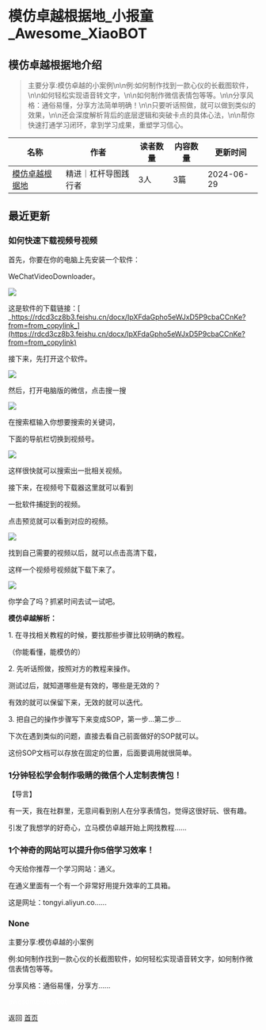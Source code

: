 # 模仿卓越根据地_小报童_Awesome_XiaoBOT

## 模仿卓越根据地介绍
> 主要分享:模仿卓越的小案例\n\n例:如何制作找到一款心仪的长截图软件，\n\n如何轻松实现语音转文字，\n\n如何制作微信表情包等等。\n\n分享风格：通俗易懂，分享方法简单明确！\n\n只要听话照做，就可以做到类似的效果，\n\n还会深度解析背后的底层逻辑和突破卡点的具体心法，\n\n帮你快速打通学习闭环，拿到学习成果，重塑学习信心。  
  


|名称|作者|读者数量|内容数量|更新时间|
|---|---|---|---|---|
|[模仿卓越根据地](https://xiaobot.net/p/MFZY?refer=9c3f1c95-a052-465a-9902-f6d75080262a)|精进｜杠杆导图践行者|3人|3篇|2024-06-29|

## 最近更新
### 如何快速下载视频号视频

首先，你要在你的电脑上先安装一个软件：

WeChatVideoDownloader。

![](https://static.xiaobot.net/file/2024-06-29/379730/f12f91b7374cf1e85c7a37b5957cc237.png)

这是软件的下载链接：[
_https://rdcd3cz8b3.feishu.cn/docx/IpXFdaGpho5eWJxD5P9cbaCCnKe?from=from_copylink_](https://rdcd3cz8b3.feishu.cn/docx/IpXFdaGpho5eWJxD5P9cbaCCnKe?from=from_copylink)

接下来，先打开这个软件。

![](https://static.xiaobot.net/file/2024-06-29/379730/827c1b206f5d585090f34e2a5f249ed5.png)

然后，打开电脑版的微信，点击搜一搜





![](https://static.xiaobot.net/file/2024-06-29/379730/7dc905788c6f1723d2fb5912a7da9826.png)

在搜索框输入你想要搜索的关键词，

下面的导航栏切换到视频号。

![](https://static.xiaobot.net/file/2024-06-29/379730/99eb5847667738d997eb55a686aac668.png)

这样很快就可以搜索出一批相关视频。

接下来，在视频号下载器这里就可以看到

一批软件捕捉到的视频。

点击预览就可以看到对应的视频。

![](https://static.xiaobot.net/file/2024-06-29/379730/1a50787b268aca13919793ede0a1beed.png)

找到自己需要的视频以后，就可以点击高清下载，

这样一个视频号视频就下载下来了。

![](https://static.xiaobot.net/file/2024-06-29/379730/6643047ca34c747f7172f5ad6031a4ef.png)

你学会了吗？抓紧时间去试一试吧。



**模仿卓越解析：**

1\. 在寻找相关教程的时候，要找那些步骤比较明确的教程。

（你能看懂，能模仿的）

2\. 先听话照做，按照对方的教程来操作。

测试过后，就知道哪些是有效的，哪些是无效的？

有效的就可以保留下来，无效的就可以迭代。

3\. 把自己的操作步骤写下来变成SOP，第一步...第二步...

下次在遇到类似的问题，直接去看自己前面做好的SOP就可以。

这份SOP文档可以存放在固定的位置，后面要调用就很简单。

### 1分钟轻松学会制作吸睛的微信个人定制表情包！

【导言】



有一天，我在社群里，无意间看到别人在分享表情包，觉得这很好玩、很有趣。

引发了我想学的好奇心，立马模仿卓越开始上网找教程......

### 1个神奇的网站可以提升你5倍学习效率！

今天给你推荐一个学习网站：通义。

在通义里面有一个有一个非常好用提升效率的工具箱。

这是网址：tongyi.aliyun.co......

### None

主要分享:模仿卓越的小案例

例:如何制作找到一款心仪的长截图软件，如何轻松实现语音转文字，如何制作微信表情包等等。

分享风格：通俗易懂，分享方......


<a href="https://github.com/Reno9527/awesome-xiaobot" style="color: white; text-decoration: none;">awesome-xiaobot</a>

返回 [首页](../README.md)
